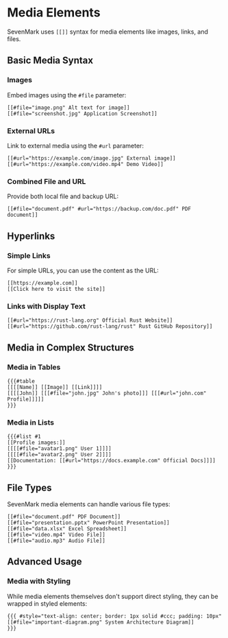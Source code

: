# Media Elements

<div v-pre>

SevenMark uses `[[]]` syntax for media elements like images, links, and files.

## Basic Media Syntax

### Images

Embed images using the `#file` parameter:

```sevenmark
[[#file="image.png" Alt text for image]]
[[#file="screenshot.jpg" Application Screenshot]]
```

### External URLs

Link to external media using the `#url` parameter:

```sevenmark
[[#url="https://example.com/image.jpg" External image]]
[[#url="https://example.com/video.mp4" Demo Video]]
```

### Combined File and URL

Provide both local file and backup URL:

```sevenmark
[[#file="document.pdf" #url="https://backup.com/doc.pdf" PDF document]]
```

## Hyperlinks

### Simple Links

For simple URLs, you can use the content as the URL:

```sevenmark
[[https://example.com]]
[[Click here to visit the site]]
```

### Links with Display Text

```sevenmark
[[#url="https://rust-lang.org" Official Rust Website]]
[[#url="https://github.com/rust-lang/rust" Rust GitHub Repository]]
```

## Media in Complex Structures

### Media in Tables

```sevenmark
{{{#table
[[[[Name]] [[Image]] [[Link]]]]
[[[[John]] [[[#file="john.jpg" John's photo]]] [[[#url="john.com" Profile]]]]]
}}}
```

### Media in Lists

```sevenmark
{{{#list #1
[[Profile images:]]
[[[[#file="avatar1.png" User 1]]]]
[[[[#file="avatar2.png" User 2]]]]
[[Documentation: [[#url="https://docs.example.com" Official Docs]]]]
}}}
```

## File Types

SevenMark media elements can handle various file types:

```sevenmark
[[#file="document.pdf" PDF Document]]
[[#file="presentation.pptx" PowerPoint Presentation]]  
[[#file="data.xlsx" Excel Spreadsheet]]
[[#file="video.mp4" Video File]]
[[#file="audio.mp3" Audio File]]
```

## Advanced Usage

### Media with Styling

While media elements themselves don't support direct styling, they can be wrapped in styled elements:

```sevenmark
{{{ #style="text-align: center; border: 1px solid #ccc; padding: 10px"
[[#file="important-diagram.png" System Architecture Diagram]]
}}}
```

</div>